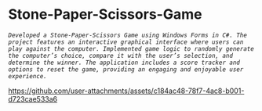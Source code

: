 # Stone-Paper-Scissors-Game

*`Developed a Stone-Paper-Scissors Game using Windows Forms in C#. The project features an interactive graphical interface where users can play against the computer. Implemented game logic to randomly generate the computer’s choice, compare it with the user’s selection, and determine the winner. The application includes a score tracker and options to reset the game, providing an engaging and enjoyable user experience.`*

https://github.com/user-attachments/assets/c184ac48-78f7-4ac8-b001-d723cae533a6

